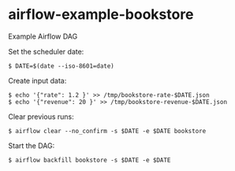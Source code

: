 # airflow-example-bookstore
Example Airflow DAG

Set the scheduler date:

```
$ DATE=$(date --iso-8601=date)
```

Create input data:

```
$ echo '{"rate": 1.2 }' >> /tmp/bookstore-rate-$DATE.json
$ echo '{"revenue": 20 }' >> /tmp/bookstore-revenue-$DATE.json
```

Clear previous runs:

```
$ airflow clear --no_confirm -s $DATE -e $DATE bookstore
```

Start the DAG:

```
$ airflow backfill bookstore -s $DATE -e $DATE
```
